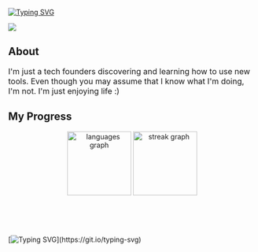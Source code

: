 [![Typing SVG](https://readme-typing-svg.herokuapp.com?font=Fira+Code&pause=1000&color=04BADE&width=435&lines=Hi!+I'm+Vix;I+like+to+build+things+and+make+people+laugh;I'm+looking+for+sponsors+ngl)](https://git.io/typing-svg)

<div align="left">
  <img src="https://visitor-badge.laobi.icu/badge?page_id=vixclotet&rstyle=plastic&left_text=Profile%20Views%20:"  />
</div>

## About

<p style="font-size:16px;">
I'm just a tech founders discovering and learning how to use new tools. Even though you may assume that I know what I'm doing, I'm not. I'm just enjoying life :)
</p>

## My Progress

<div align="center" style="margin-bottom: 30px;">
  <img src="https://github-readme-stats.vercel.app/api/top-langs?username=vixclotet&locale=en&hide_title=false&layout=compact&card_width=320&langs_count=10&theme=dark&hide_border=false&order=2" height="130" alt="languages graph"  />
  <img src="https://streak-stats.demolab.com?user=vixclotet&locale=en&mode=daily&theme=dark&hide_border=false&border_radius=12&order=3" height="130" alt="streak graph"  />
</div>
<br><br>

[![Typing SVG](https://readme-typing-svg.demolab.com?font=Fira+Code&size=16&pause=1000&color=04BADE&width=435&lines=%3E+Building.+Learning.+Measuring.+Shipping.+Repeating.)](https://git.io/typing-svg)
